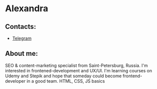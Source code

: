 # Alexandra 
## Contacts:
* [Telegram](t.me/alexacreates "@alexacreates")
## About me:
SEO & content-marketing specialist from Saint-Petersburg, Russia. I'm interested in frontened-development and UX/UI. I'm learning courses on Udemy and Stepik and hope that someday could become frontend-developer in a good team. 
HTML, CSS, JS basics
